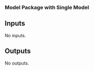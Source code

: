 <!-- BEGIN_TF_DOCS -->


### Model Package with Single Model 

## Inputs

No inputs.

## Outputs

No outputs.
<!-- END_TF_DOCS -->